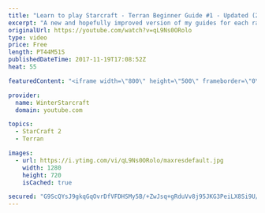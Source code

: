 ```yaml
---
title: "Learn to play Starcraft - Terran Beginner Guide #1 - Updated (2017 LOTV)"
excerpt: "A new and hopefully improved version of my guides for each race where I go over as many basics as possible while doing it live :)  I strongly believe that a super structured guide style is not very helpful compared to watching/playing the game actively.  Feedback is greatly appreciated. -- Watch live"
originalUrl: https://youtube.com/watch?v=qL9Ns0ORolo
type: video
price: Free
length: PT44M51S
publishedDateTime: 2017-11-19T17:08:52Z
heat: 55

featuredContent: "<iframe width=\"800\" height=\"500\" frameborder=\"0\" src=\"https://www.youtube.com/embed/qL9Ns0ORolo\" allow=\"accelerometer; autoplay; encrypted-media; gyroscope; picture-in-picture\" allowfullscreen></iframe>"

provider:
  name: WinterStarcraft
  domain: youtube.com

topics:
  - StarCraft 2
  - Terran

images:
  - url: https://i.ytimg.com/vi/qL9Ns0ORolo/maxresdefault.jpg
    width: 1280
    height: 720
    isCached: true

secured: "G9ScQYsJ9gkqGqOvrDfVFDHSMy5B/+ZwJsq+gRduVv8j95JKG3PeiLX8Si9U/maTK3txfOdZcUHMr+mQKB6cSRG9xlWkJxDDbhbrEqxTetpfJw5YhQfjFN0rGv8y30x0mra5Nwyegw+1OnfGprqiX5qEKum587XKAalsuhtBmphzZO4tch8QX75bv1/3vuz9IfuDhPbU7TiTO0tFY6KTNmcrwYsRM0TkqtipS+T48yHArAFyVmSgDrJmR0Th4JUEpWfORVf3spy+7o04ZAwAzDqJkscWi7Bf+zjpQBf8WKToyLj/souLrIQv7yu4ouezLn94Vj+3D7xHvhfgvrzc8hcVOIk54oRzgHQuiT8K3ZYPV2fjyoA/K0juBbDTJ4IgdftqzQ2kzj3KAy69hnKmfzfyOaDBWkzjOqtzO1PUc7XKiAK+KhnbGnvaQeQpLZRv;1g9mcc3orJ1KgW5S2ApqPA=="
---
```


